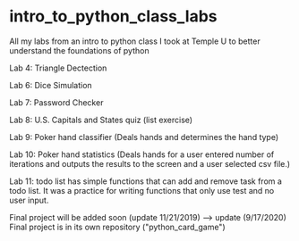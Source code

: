 # intro_to_python_class_labs
All my labs from an intro to python class I took at Temple U to better understand the foundations of python

Lab 4: Triangle Dectection

Lab 6: Dice Simulation

Lab 7: Password Checker

Lab 8: U.S. Capitals and States quiz (list exercise) 

Lab 9: Poker hand classifier (Deals hands and determines the hand type)

Lab 10: Poker hand statistics (Deals hands for a user entered number of iterations and outputs the results to the screen and a user selected csv file.)

Lab 11: todo list has simple functions that can add and remove task from a todo list. It was a practice for writing functions that only use test and no user input.

Final project will be added soon (update 11/21/2019) --> update (9/17/2020) Final project is in its own repository ("python_card_game")
